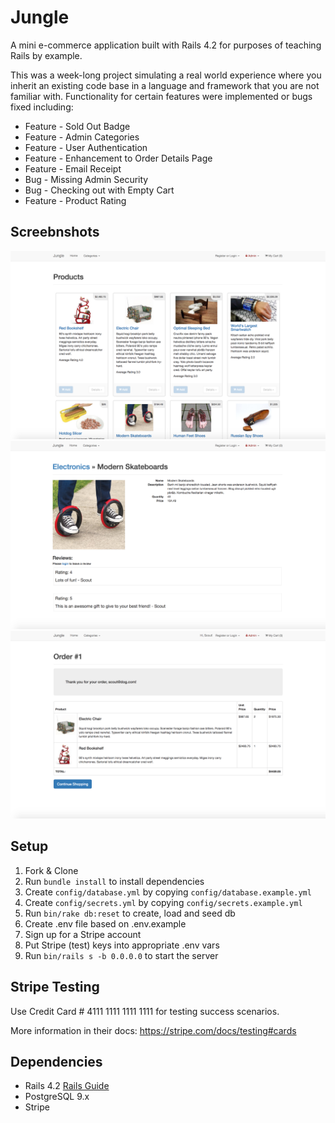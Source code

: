 # Jungle

A mini e-commerce application built with Rails 4.2 for purposes of teaching Rails by example.

This was a week-long project simulating a real world experience where you inherit an existing code base in a language and framework that you are not familiar with. Functionality for certain features were implemented or bugs fixed including:

* Feature - Sold Out Badge
* Feature - Admin Categories
* Feature - User Authentication
* Feature - Enhancement to Order Details Page
* Feature - Email Receipt
* Bug - Missing Admin Security
* Bug - Checking out with Empty Cart
* Feature - Product Rating

## Screebnshots

!["Jungle Homepage"](https://github.com/alexandrasia/jungle-rails/blob/master/docs/jungle-homepage.png?raw=true)
!["Product and Reviews"](https://github.com/alexandrasia/jungle-rails/blob/master/docs/product-details-reviews.png?raw=true)
!["Order Page"](https://github.com/alexandrasia/jungle-rails/blob/master/docs/jungle-orderpage.png?raw=true)


## Setup

1. Fork & Clone
2. Run `bundle install` to install dependencies
3. Create `config/database.yml` by copying `config/database.example.yml`
4. Create `config/secrets.yml` by copying `config/secrets.example.yml`
5. Run `bin/rake db:reset` to create, load and seed db
6. Create .env file based on .env.example
7. Sign up for a Stripe account
8. Put Stripe (test) keys into appropriate .env vars
9. Run `bin/rails s -b 0.0.0.0` to start the server

## Stripe Testing

Use Credit Card # 4111 1111 1111 1111 for testing success scenarios.

More information in their docs: <https://stripe.com/docs/testing#cards>

## Dependencies

* Rails 4.2 [Rails Guide](http://guides.rubyonrails.org/v4.2/)
* PostgreSQL 9.x
* Stripe
